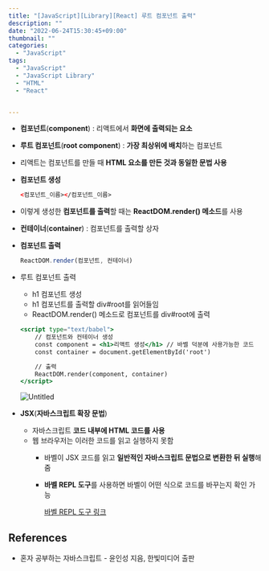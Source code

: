 ```yaml
---
title: "[JavaScript][Library][React] 루트 컴포넌트 출력"
description: ""
date: "2022-06-24T15:30:45+09:00"
thumbnail: ""
categories:
  - "JavaScript"
tags:
  - "JavaScript"
  - "JavaScript Library"
  - "HTML"
  - "React"


---
```

<!--more-->

- **컴포넌트**(**component**) : 리액트에서 **화면에 출력되는 요소**
- **루트 컴포넌트**(**root component**) : **가장 최상위에 배치**하는 컴포넌트
- 리액트는 컴포넌트를 만들 때 **HTML 요소를 만든 것과 동일한 문법 사용**
- **컴포넌트 생성**
    
    ```html
    <컴포넌트_이름></컴포넌트_이름>
    ```
    
- 이렇게 생성한 **컴포넌트를 출력**할 때는 **ReactDOM.render() 메소드**를 사용
- **컨테이너**(**container**) : 컴포넌트를 출력할 상자
- **컴포넌트 출력**
    
    ```jsx
    ReactDOM.render(컴포넌트, 컨테이너)
    ```
    

- 루트 컴포넌트 출력
    - h1 컴포넌트 생성
    - h1 컴포넌트를 출력할 div#root를 읽어들임
    - ReactDOM.render() 메소드로 컴포넌트를 div#root에 출력
    
    ```jsx
    <script type="text/babel">
    	// 컴포넌트와 컨테이너 생성
    	const component = <h1>리액트 생성</h1> // 바벨 덕분에 사용가능한 코드
    	const container = document.getElementById('root')
    
    	// 출력
    	ReactDOM.render(component, container)
    </script>
    ```
    
    ![Untitled](/images/lang_javascript/study_3/JavaScript_루트_컴포넌트_출력/Untitled.png)
    
- **JSX**(**자바스크립트 확장 문법**)
    - 자바스크립트 **코드 내부에 HTML 코드를 사용**
    - 웹 브라우저는 이러한 코드를 읽고 실행하지 못함
        - 바벨이 JSX 코드를 읽고 **일반적인 자바스크립트 문법으로 변환한 뒤 실행**해줌
        - **바벨 REPL 도구**를 사용하면 바벨이 어떤 식으로 코드를 바꾸는지 확인 가능
            
            [바벨 REPL 도구 링크](https://babeljs.io/repl)
            

## References

- 혼자 공부하는 자바스크립트 - 윤인성 지음, 한빛미디어 출판